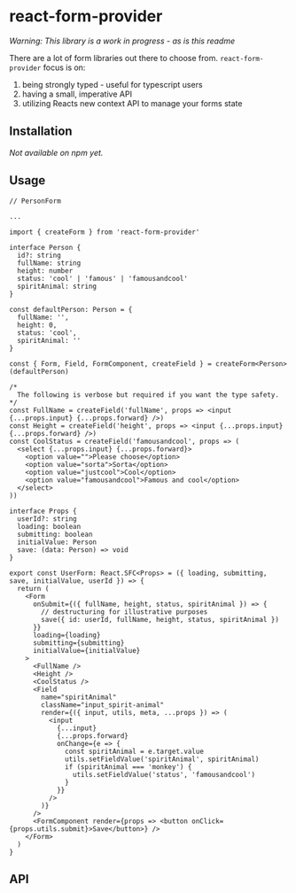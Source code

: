# react-form-provider

_Warning: This library is a work in progress - as is this readme_

There are a lot of form libraries out there to choose from. `react-form-provider` focus is on:

1.  being strongly typed - useful for typescript users
2.  having a small, imperative API
3.  utilizing Reacts new context API to manage your forms state

## Installation

_Not available on npm yet._

## Usage

```tsx
// PersonForm

...

import { createForm } from 'react-form-provider'

interface Person {
  id?: string
  fullName: string
  height: number
  status: 'cool' | 'famous' | 'famousandcool'
  spiritAnimal: string
}

const defaultPerson: Person = {
  fullName: '',
  height: 0,
  status: 'cool',
  spiritAnimal: ''
}

const { Form, Field, FormComponent, createField } = createForm<Person>(defaultPerson)

/*
  The following is verbose but required if you want the type safety.
*/
const FullName = createField('fullName', props => <input {...props.input} {...props.forward} />)
const Height = createField('height', props => <input {...props.input} {...props.forward} />)
const CoolStatus = createField('famousandcool', props => (
  <select {...props.input} {...props.forward}>
    <option value="">Please choose</option>
    <option value="sorta">Sorta</option>
    <option value="justcool">Cool</option>
    <option value="famousandcool">Famous and cool</option>
  </select>
))

interface Props {
  userId?: string
  loading: boolean
  submitting: boolean
  initialValue: Person
  save: (data: Person) => void
}

export const UserForm: React.SFC<Props> = ({ loading, submitting, save, initialValue, userId }) => {
  return (
    <Form
      onSubmit={({ fullName, height, status, spiritAnimal }) => {
        // destructuring for illustrative purposes
        save({ id: userId, fullName, height, status, spiritAnimal })
      }}
      loading={loading}
      submitting={submitting}
      initialValue={initialValue}
    >
      <FullName />
      <Height />
      <CoolStatus />
      <Field
        name="spiritAnimal"
        className="input_spirit-animal"
        render={({ input, utils, meta, ...props }) => (
          <input
            {...input}
            {...props.forward}
            onChange={e => {
              const spiritAnimal = e.target.value
              utils.setFieldValue('spiritAnimal', spiritAnimal)
              if (spiritAnimal === 'monkey') {
                utils.setFieldValue('status', 'famousandcool')
              }
            }}
          />
        )}
      />
      <FormComponent render={props => <button onClick={props.utils.submit}>Save</button>} />
    </Form>
  )
}
```

## API

